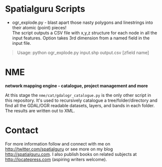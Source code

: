 Spatialguru Scripts
======================

* ogr_explode.py - blast apart those nasty polygons and linestrings into their atomic (point) pieces!  
   The script outputs a CSV file with x,y,z structure for each node in all the input features.
   Option takes 3rd dimension from a named field in the input file.

 > Usage: python ogr_explode.py input.shp output.csv [zfield name]

NME
===

**network mapping engine - catalogue, project management and more**

At this stage the `nme/cat/gdalogr_catalogue.py` is the only other script in this repository.
It's used to recursively catalogue a tree/folder/directory and find all the GDAL/OGR
readable datasets, layers, and bands in each folder.  The results are written out
to XML.

Contact
========
For more information follow and connect with me on http://twitter.com/spatialguru or 
see more on my blog http://spatialguru.com.  I also publish books on related subjects
at http://locatepress.com (aspiring writers welcome).
